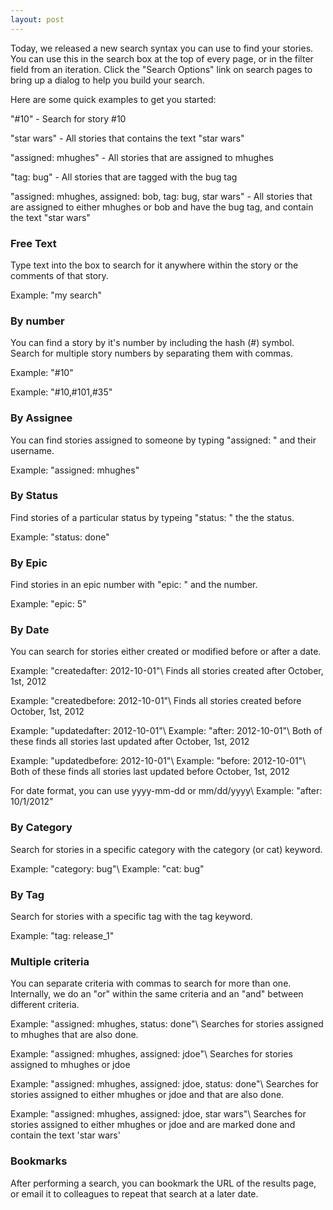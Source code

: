 ```yaml
---
layout: post
---
```


Today, we released a new search syntax you can use to find your stories.  You can use this in the search box at the top of every page, or in the filter field from an iteration.  Click the "Search Options" link on search pages to bring up a dialog to help you build your search.

Here are some quick examples to get you started:

"#10" - Search for story #10

"star wars" - All stories that contains the text "star wars"

"assigned: mhughes" - All stories that are assigned to mhughes

"tag: bug" - All stories that are tagged with the bug tag 

"assigned: mhughes, assigned: bob, tag: bug, star wars" - All stories that are assigned to either mhughes or bob and have the bug tag, and contain the text "star wars"

### Free Text
Type text into the box to search for it anywhere within the story or the comments of that story.

Example: "my search"

### By number
You can find a story by it's number by including the hash (#) symbol.  Search for multiple story numbers by separating them with commas.

Example: "#10"

Example: "#10,#101,#35"

### By Assignee
You can find stories assigned to someone by typing "assigned: " and their username. 

Example: "assigned: mhughes"

### By Status
Find stories of a particular status by typeing "status: " the the status.

Example: "status: done"

### By Epic
Find stories in an epic number with "epic: " and the number.

Example: "epic: 5"

### By Date
You can search for stories either created or modified before or after a date.

Example: "createdafter: 2012-10-01"\\
Finds all stories created after October, 1st, 2012

Example: "createdbefore: 2012-10-01"\\
Finds all stories created before October, 1st, 2012

Example: "updatedafter: 2012-10-01"\\
Example: "after: 2012-10-01"\\
Both of these finds all stories last updated after October, 1st, 2012

Example: "updatedbefore: 2012-10-01"\\
Example: "before: 2012-10-01"\\
Both of these finds all stories last updated before October, 1st, 2012

For date format, you can use yyyy-mm-dd or mm/dd/yyyy\\
Example: "after: 10/1/2012"

### By Category
Search for stories in a specific category with the category (or cat) keyword.

Example: "category: bug"\\
Example: "cat: bug"

### By Tag
Search for stories with a specific tag with the tag keyword.

Example: "tag: release_1"

### Multiple criteria
You can separate criteria with commas to search for more than one.  Internally, we do an "or" within the same criteria and an "and" between different criteria.

Example: "assigned: mhughes, status: done"\\
Searches for stories assigned to mhughes that are also done.

Example: "assigned: mhughes, assigned: jdoe"\\
Searches for stories assigned to mhughes or jdoe

Example: "assigned: mhughes, assigned: jdoe, status: done"\\
Searches for stories assigned to either mhughes or jdoe and that are also done.

Example: "assigned: mhughes, assigned: jdoe, star wars"\\
Searches for stories assigned to either mhughes or jdoe and are marked done and contain the text 'star wars'

### Bookmarks

After performing a search, you can bookmark the URL of the results page, or email it to colleagues to repeat that search at a later date.